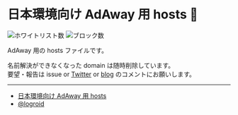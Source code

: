 # 日本環境向け AdAway 用 hosts :no_entry_sign:

![ホワイトリスト数](https://img.shields.io/badge/white-10-brightgreen)
![ブロック数](https://img.shields.io/badge/block-10-red)

AdAway 用の hosts ファイルです。

名前解決ができなくなった domain は随時削除しています。  
要望・報告は issue or [Twitter](https://twitter.com/logroid) or [blog](http://logroid.blogspot.com/2012/06/adaway-hosts-for-japan.html) のコメントにお願いします。

---
* [日本環境向け AdAway 用 hosts](http://logroid.blogspot.com/2012/06/adaway-hosts-for-japan.html)
* [@logroid](https://twitter.com/logroid)
